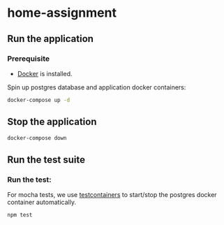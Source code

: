 # home-assignment

## Run the application

### Prerequisite
- [Docker](https://docs.docker.com/engine/installation/) is installed.

Spin up postgres database and application docker containers:
```bash
docker-compose up -d
```

## Stop the application
```bash
docker-compose down
```

## Run the test suite

### Run the test:

For mocha tests, we use
[testcontainers](https://github.com/testcontainers/testcontainers-node) to
start/stop the postgres docker container automatically.

```bash
npm test
```